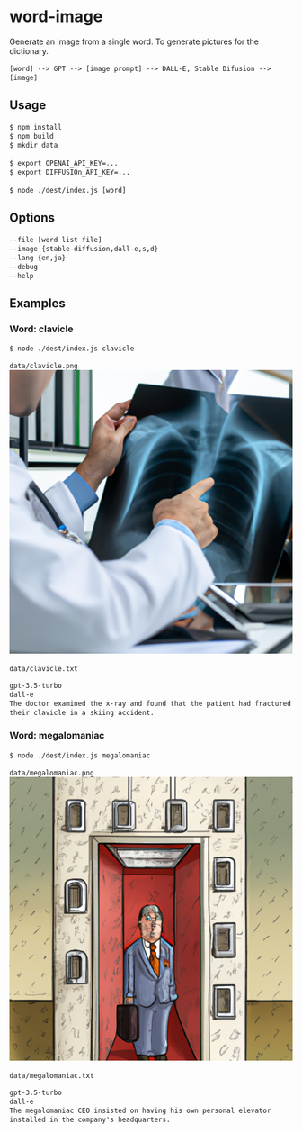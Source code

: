 # word-image

Generate an image from a single word. To generate pictures for the dictionary.

```
[word] --> GPT --> [image prompt] --> DALL-E, Stable Difusion --> [image]
```

## Usage

```
$ npm install
$ npm build
$ mkdir data

$ export OPENAI_API_KEY=...
$ export DIFFUSIOn_API_KEY=...

$ node ./dest/index.js [word]
```

## Options

```
--file [word list file]
--image {stable-diffusion,dall-e,s,d}
--lang {en,ja}
--debug
--help
```

## Examples

### Word: clavicle

```
$ node ./dest/index.js clavicle
```

`data/clavicle.png`<br>
![clavicle](./docs/example/clavicle.png)

`data/clavicle.txt`
```
gpt-3.5-turbo
dall-e
The doctor examined the x-ray and found that the patient had fractured their clavicle in a skiing accident.
```

### Word: megalomaniac

```
$ node ./dest/index.js megalomaniac
```

`data/megalomaniac.png`<br>
![megalomaniac](./docs/example/megalomaniac.png)

`data/megalomaniac.txt`
```
gpt-3.5-turbo
dall-e
The megalomaniac CEO insisted on having his own personal elevator installed in the company's headquarters.
```
